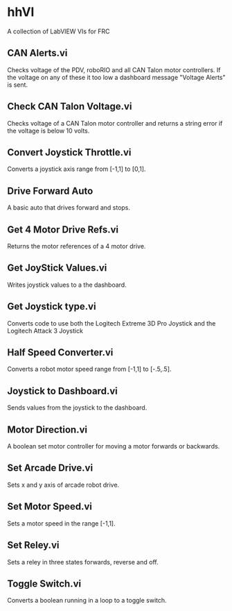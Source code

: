 # hhVI
A collection of LabVIEW VIs for FRC

## CAN Alerts.vi
Checks voltage of the PDV, roboRIO and all CAN Talon motor controllers. If the voltage on any of these it too low a dashboard message "Voltage Alerts" is sent.
## Check CAN Talon Voltage.vi
Checks voltage of a CAN Talon motor controller and returns a string error if the voltage is below 10 volts.
## Convert Joystick Throttle.vi
Converts a joystick axis range from [-1,1] to [0,1].
## Drive Forward Auto
A basic auto that drives forward and stops.
## Get 4 Motor Drive Refs.vi
Returns the motor references of a 4 motor drive.
## Get JoyStick Values.vi
Writes joystick values to a the dashboard.
## Get Joystick type.vi
Converts code to use both the Logitech Extreme 3D Pro Joystick and the Logitech Attack 3 Joystick
## Half Speed Converter.vi
Converts a robot motor speed range from [-1,1] to [-.5,.5].
## Joystick to Dashboard.vi
Sends values from the joystick to the dashboard.
## Motor Direction.vi
A boolean set motor controller for moving a motor forwards or backwards.
## Set Arcade Drive.vi
Sets x and y axis of arcade robot drive.
## Set Motor Speed.vi
Sets a motor speed in the range [-1,1].
## Set Reley.vi
Sets a reley in three states forwards, reverse and off.
## Toggle Switch.vi
Converts a boolean running in a loop to a toggle switch.